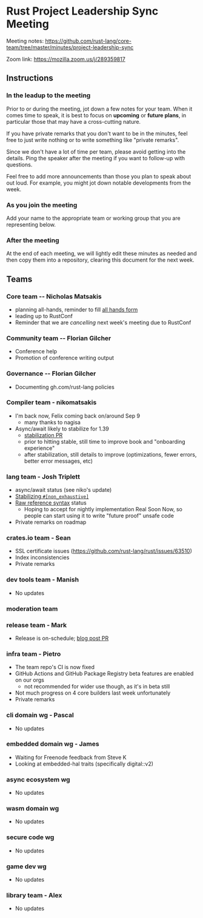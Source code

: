 # Rust Project Leadership Sync Meeting

Meeting notes: https://github.com/rust-lang/core-team/tree/master/minutes/project-leadership-sync

Zoom link: https://mozilla.zoom.us/j/289359817

## Instructions

### In the leadup to the meeting

Prior to or during the meeting, jot down a few notes for your team. When it comes time to speak, it is best to focus on **upcoming** or **future plans**, in particular those that may have a cross-cutting nature.

If you have private remarks that you don't want to be in the minutes, feel free to just write nothing or to write something like "private remarks".

Since we don't have a lot of time per team, please avoid getting into the details. Ping the speaker after the meeting if you want to follow-up with questions.

Feel free to add more announcements than those you plan to speak about out loud. For example, you might jot down notable developments from the week.

### As you join the meeting

Add your name to the appropriate team or working group that you are representing below.

### After the meeting

At the end of each meeting, we will lightly edit these minutes as needed and then copy them into a repository, clearing this document for the next week.

## Teams

### Core team -- Nicholas Matsakis

* planning all-hands, reminder to fill [all hands form][]
* leading up to RustConf
* Reminder that we are *cancelling* next week's meeting due to RustConf

[all hands form]: https://forms.gle/iY2rS4qWthMiyuik9

### Community team -- Florian Gilcher

* Conference help
* Promotion of conference writing output

### Governance -- Florian Gilcher

* Documenting gh.com/rust-lang policies

### Compiler team - nikomatsakis

* I'm back now, Felix coming back on/around Sep 9
    * many thanks to nagisa
* Async/await likely to stabilize for 1.39
    * [stabilization PR][#63209]
    * prior to hitting stable, still time to improve book and "onboarding experience"
    * after stabilization, still details to improve (optimizations, fewer errors, better error messages, etc)

[#63209]: https://github.com/rust-lang/rust/pull/63209

### lang team - Josh Triplett

* async/await status (see niko's update)
* [Stabilizing `#[non_exhaustive]`](https://github.com/rust-lang/rust/issues/44109)
* [Raw reference syntax](https://github.com/rust-lang/rfcs/pull/2582) status
    * Hoping to accept for nightly implementation Real Soon Now, so people can start using it to write "future proof" unsafe code
* Private remarks on roadmap

### crates.io team - Sean

* SSL certificate issues (https://github.com/rust-lang/rust/issues/63510)
* Index inconsistencies
* Private remarks

### dev tools team - Manish

* No updates

### moderation team

### release team - Mark

* Release is on-schedule; [blog post PR](https://github.com/rust-lang/blog.rust-lang.org/pull/397)

### infra team - Pietro

* The team repo's CI is now fixed
* GitHub Actions and GitHub Package Registry beta features are enabled on our orgs
    * not recommended for wider use though, as it's in beta still
* Not much progress on 4 core builders last week unfortunately
* Private remarks

### cli domain wg - Pascal

 * No updates

### embedded domain wg - James

* Waiting for Freenode feedback from Steve K
* Looking at embedded-hal traits (specifically digital::v2)

### async ecosystem wg

* No updates

### wasm domain wg

* No updates

### secure code wg

* No updates

### game dev wg

* No updates

### library team - Alex

* No updates
